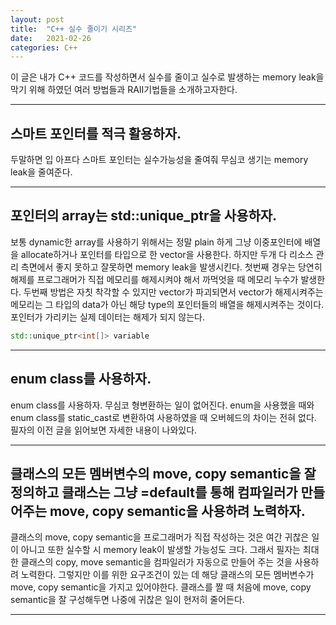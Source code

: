 ```yaml
---
layout: post
title:  "C++ 실수 줄이기 시리즈"
date:   2021-02-26
categories: C++
---
```


이 글은 내가 C++ 코드를 작성하면서 실수를 줄이고 실수로 발생하는 memory leak을 막기 위해 하였던 여러 방법들과 RAII기법들을 소개하고자한다.  

--------------------------------------

## 스마트 포인터를 적극 활용하자.    

두말하면 입 아프다 스마트 포인터는 실수가능성을 줄여줘 무심코 생기는 memory leak을 줄여준다.     

--------------------------------------

## 포인터의 array는 std::unique_ptr을 사용하자.      

보통 dynamic한 array를 사용하기 위해서는 정말 plain 하게 그냥 이중포인터에 배열을 allocate하거나 포인터를 타입으로 한 vector을 사용한다. 하지만 두개 다 리소스 관리 측면에서 좋지 못하고 잘못하면 memory leak을 발생시킨다. 첫번째 경우는 당연히 해제를 프로그래머가 직접 메모리를 해제시켜야 해서 까먹엇을 때 메모리 누수가 발생한다. 두번째 방법은 자칫 착각할 수 있지만 vector가 파괴되면서 vector가 해제시켜주는 메모리는 그 타입의 data가 아닌 해당 type의 포인터들의 배열을 해제시켜주는 것이다. 포인터가 가리키는 실제 데이터는 해제가 되지 않는다.
```c++
std::unique_ptr<int[]> variable
```       

--------------------------------------

## enum class를 사용하자.      

enum class를 사용하자. 무심코 형변환하는 일이 없어진다. enum을 사용했을 때와 enum class를 static_cast로 변환하여 사용하였을 때 오버헤드의 차이는 전혀 없다. 필자의 이전 글을 읽어보면 자세한 내용이 나와있다.      

--------------------------------------

## 클래스의 모든 멤버변수의 move, copy semantic을 잘 정의하고 클래스는 그냥 =default를 통해 컴파일러가 만들어주는 move, copy semantic을 사용하려 노력하자.       

클래스의 move, copy semantic을 프로그래머가 직접 작성하는 것은 여간 귀찮은 일이 아니고 또한 실수할 시 memory leak이 발생할 가능성도 크다. 그래서 필자는 최대한 클래스의 copy, move semantic을 컴파일러가 자동으로 만들어 주는 것을 사용하려 노력한다. 그렇지만 이를 위한 요구조건이 있는 데 해당 클래스의 모든 멤버변수가 move, copy semantic을 가지고 있어야한다. 클래스를 짤 때 처음에 move, copy semantic을 잘 구성해두면 나중에 귀찮은 일이 현저히 줄어든다.            

--------------------------------------


